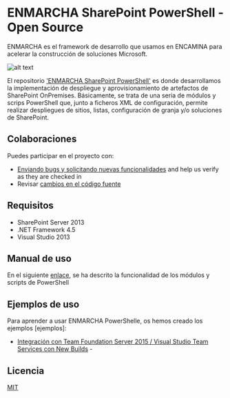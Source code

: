 # ENMARCHA SharePoint PowerShell - Open Source

ENMARCHA es el framework de desarrollo que usamos en ENCAMINA para acelerar la construcción de soluciones Microsoft. 

![alt text](https://encaminastorage.blob.core.windows.net/images/enmarcha-270.png "Logo Enmarcha")

El repositorio ['ENMARCHA SharePoint PowerShell'](https://github.com/encamina/enmarcha-sharepoint-powershell) es donde desarrollamos la implementación de despliegue y aprovisionamiento de artefactos de SharePoint OnPremises. 
Básicamente, se trata de una seria de módulos y scrips PowerShell que, junto a ficheros XML de configuración, permite realizar despliegues de sitios, listas, configuración de granja y/o soluciones de SharePoint. 

## Colaboraciones
Puedes participar en el proyecto con:

* [Enviando bugs y solicitando nuevas funcionalidades](https://github.com/encamina/enmarcha-sharepoint-powershell/issues) and help us verify as they are checked in
* Revisar [cambios en el código fuente](https://github.com/encamina/enmarcha-sharepoint-powershell/pulls)

## Requisitos
* SharePoint Server 2013
* .NET Framework 4.5
* Visual Studio 2013

## Manual de uso
En el siguiente [enlace](https://github.com/Encamina/Enmarcha-SharePoint-PowerShell/blob/master/manual.md), se ha descrito la funcionalidad de los módulos y scripts de PowerShell

## Ejemplos de uso
Para aprender a usar ENMARCHA PowerShelle, os hemos creado los ejemplos [ejemplos]:

* [Integración con Team Foundation Server 2015 / Visual Studio Team Services con New Builds](https://github.com/Encamina/Enmarcha-SharePoint-PowerShell/blob/master/integraciontfs.md) -

## Licencia
[MIT](LICENSE.txt)
